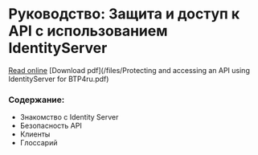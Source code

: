 # Руководство: Защита и доступ к API с использованием IdentityServer

[Read online](https://mediacstdubna.github.io/ids-api-manual/)
[Download pdf](/files/Protecting and accessing an API using IdentityServer for BTP4ru.pdf)

### Содержание:
- Знакомство с Identity Server
- Безопасность API
- Клиенты
- Глоссарий
